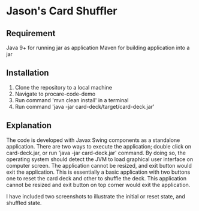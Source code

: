 # Jason's Card Shuffler

## Requirement

Java 9+ for running jar as application
Maven for building application into a jar

## Installation

1. Clone the repository to a local machine
2. Navigate to procare-code-demo
3. Run command 'mvn clean install' in a terminal
4. Run command 'java -jar card-deck/target/card-deck.jar'

## Explanation
The code is developed with Javax Swing components as a standalone application. There are two ways to execute the application; double click on card-deck.jar, or run 'java -jar card-deck.jar' command. By doing so, the operating system should detect the JVM to load graphical user interface on computer screen. The application cannot be resized, and exit button would exit the application. This is essentially a basic application with two buttons one to reset the card deck and other to shuffle the deck. This application cannot be resized and exit button on top corner would exit the application. 

I have included two screenshots to illustrate the initial or reset state, and shuffled state. 

